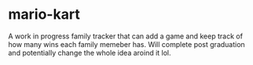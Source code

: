 # mario-kart
A work in progress family tracker that can add a game and keep track of how many wins each family memeber has. Will complete post graduation and potentially change the whole idea aroind it lol.
